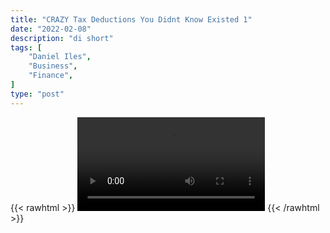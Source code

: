 ```yaml
---
title: "CRAZY Tax Deductions You Didnt Know Existed 1"
date: "2022-02-08"
description: "di short"
tags: [
    "Daniel Iles",
    "Business",
    "Finance",
]
type: "post"
---
```

{{< rawhtml >}}
    <video width="auto" height="auto" controls>
        <source src="https://clips.dev00ps.com/Daniel%20Iles/CRAZY%20Tax%20Deductions%20You%20Didnt%20Know%20Existed.mp4" type="video/mp4"> 
    </video>
{{< /rawhtml >}}